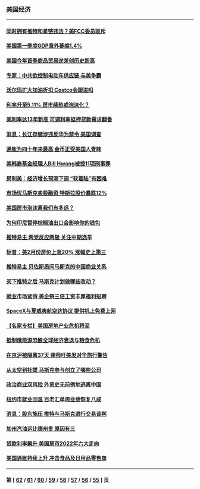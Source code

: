 ### 美国经济
---
#### [同时拥有推特和星链违法？美FCC委员驳斥](../../pages/ncid1078158/n13722679.md) 
#### [美国第一季度GDP意外萎缩1.4%](../../pages/ncid1078158/n13722625.md) 
#### [美国今年首季商品贸易逆差创历史新高](../../pages/ncid1078158/n13722368.md) 
#### [专家：中共欲控制电动车供应链 与美争霸](../../pages/ncid1078158/n13722161.md) 
#### [沃尔玛扩大加油折扣 Costco会跟进吗](../../pages/ncid1078158/n13722105.md) 
#### [利率升至5.11% 房市续热或泡沫化？](../../pages/ncid1078158/n13721966.md) 
#### [美利率达13年新高 可调利率抵押贷款需求翻番](../../pages/ncid1078158/n13722042.md) 
#### [消息：长江存储涉违反华为禁令 美国调查](../../pages/ncid1078158/n13721928.md) 
#### [通胀为四十年来最高 金币正受美国人青睐](../../pages/ncid1078158/n13721830.md) 
#### [美韩裔基金经理人Bill Hwang被控11项刑事罪](../../pages/ncid1078158/n13721871.md) 
#### [房利美：经济增长预测下调 “软着陆”有困难](../../pages/ncid1078158/n13721513.md) 
#### [市场忧马斯克卖股融资 特斯拉股价暴跌12%](../../pages/ncid1078158/n13721391.md) 
#### [美国房市泡沫离我们有多远？](../../pages/ncid1078158/n13721458.md) 
#### [为何印尼暂停棕榈油出口会影响你的钱包](../../pages/ncid1078158/n13721205.md) 
#### [推特易主 两党反应两极 关注中期选举](../../pages/ncid1078158/n13721254.md) 
#### [标普：美2月份房价上涨20% 涨幅史上第三](../../pages/ncid1078158/n13721128.md) 
#### [推特易主 贝佐斯质问马斯克的中国商业关系](../../pages/ncid1078158/n13721162.md) 
#### [买下推特之后 马斯克计划做哪些改动？](../../pages/ncid1078158/n13720685.md) 
#### [就业市场紧俏 美企祭三倍工资丰厚福利招聘](../../pages/ncid1078158/n13720656.md) 
#### [SpaceX与夏威夷航空达协议 提供机上免费上网](../../pages/ncid1078158/n13720395.md) 
#### [【名家专栏】美国房地产业危机将至](../../pages/ncid1078158/n13720263.md) 
#### [抵制俄能源恐酿全球经济衰退与粮食危机](../../pages/ncid1078158/n13720438.md) 
#### [在京沪被隔离37天 律师吁美发对华旅行警告](../../pages/ncid1078158/n13720436.md) 
#### [从太空到社媒 马斯克参与创立了哪些公司](../../pages/ncid1078158/n13719553.md) 
#### [政治商业双风险 外资史无前例地逃离中国](../../pages/ncid1078158/n13720271.md) 
#### [纽约市就业回温 百老汇单周业绩恢复八成](../../pages/ncid1078158/n13719878.md) 
#### [消息：股东施压 推特与马斯克进行交易谈判](../../pages/ncid1078158/n13719695.md) 
#### [加州汽油远比德州贵 原因有三](../../pages/ncid1078158/n13718649.md) 
#### [贷款利率飙升 美国房市2022年六大走向](../../pages/ncid1078158/n13718618.md) 
#### [美国通胀持续上升 冲击食品及日用品零售商](../../pages/ncid1078158/n13718539.md) 

---
#### 第 [ [62](./62.md) / [61](./61.md) / [60](./60.md) / [59](./59.md) / [58](./58.md) / [57](./57.md) / [56](./56.md) / [55](./55.md) ] 页
